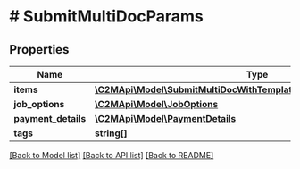 # # SubmitMultiDocParams

## Properties

Name | Type | Description | Notes
------------ | ------------- | ------------- | -------------
**items** | [**\C2MApi\Model\SubmitMultiDocWithTemplateParamsRequestItemsInner[]**](SubmitMultiDocWithTemplateParamsRequestItemsInner.md) |  |
**job_options** | [**\C2MApi\Model\JobOptions**](JobOptions.md) |  |
**payment_details** | [**\C2MApi\Model\PaymentDetails**](PaymentDetails.md) |  |
**tags** | **string[]** |  | [optional]

[[Back to Model list]](../../README.md#models) [[Back to API list]](../../README.md#endpoints) [[Back to README]](../../README.md)
